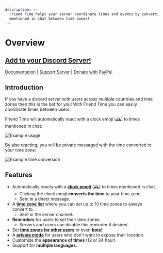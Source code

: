 ```yaml
---
description: >-
  Friend Time helps your server coordinate times and events by converting times
  mentioned in chat between time zones!
---
```


# Overview

## [Add to your Discord Server!](https://discord.com/oauth2/authorize?client_id=471091072546766849&scope=bot&permissions=85056)

[Documentation](https://docs.friendtime.ml/) \| [Support Server](https://discord.gg/GQcBR8e) \| [Donate with PayPal](https://www.paypal.com/cgi-bin/webscr?cmd=_donations&business=EW389DYYSS4FC)

## Introduction

If you have a discord server with users across multiple countries and time zones then this is the bot for you! With Friend Time you can easily coordinate times between users.

Friend Time will automatically react with a clock emoji \(🕰️\) to times mentioned in chat:

![Example usage](https://i.imgur.com/pm9nCJG.png)

By also reacting, you will be private messaged with the time converted to your time zone:

![Example time conversion](https://i.imgur.com/wMsXvL3.png)

## Features

* Automatically reacts with a [**clock emoji**](time-conversions.md#1-convert-to-your-time-zone) \(️️🕰️\) to times mentioned in chat.
  * Clicking the clock emoji **converts the time** to your time zone.
  * Sent in a direct message.
* A [**time zone list**](time-conversions.md#2-convert-to-list-of-time-zones) where you can set up to 10 time zones to always convert to.
  * Sent in the server channel.
* **Reminders** for users to set their time zones.
  * Servers and users can disable this reminder if desired.
* Set [**time zones for other users**](commands/user-commands/set.md#setup-for-another-user) or even [**bots**](commands/user-commands/set.md#setup-for-a-bot)!
* A [**private mode**](settings/user-settings/private-mode.md) for users who don't want to expose their location.
* Customize the **appearance of times** \(12 or 24 hour\).
* Support for **multiple languages**.


